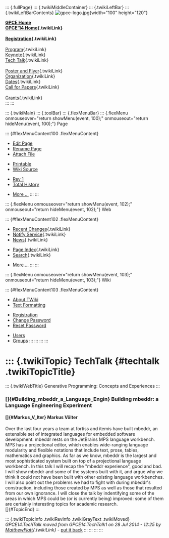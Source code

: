 ::: {.fullPage}
::: {.twikiMiddleContainer}
::: {.twikiLeftBar}
::: {.twikiLeftBarContents}
![gpce-logo.jpg](../pub/GPCE14/WebLeftBar/gpce-logo.jpg){width="100"
height="120"}

**[GPCE Home](http://program-transformation.org/Gpce)**\
**[GPCE\'14 Home](WebHome){.twikiLink}**\
\
**[Registration](GpceRegistration){.twikiLink}**\
\
[Program](ConferenceProgram){.twikiLink}\
[Keynote](KeynoteSpeakers){.twikiLink}\
[Tech Talk](TechTalk){.twikiLink}\
\
[Poster and Flyer](Poster){.twikiLink}\
[Organization](ConferenceOrganization){.twikiLink}\
[Dates](ImportantDates){.twikiLink}\
[Call for Papers](CallForPapers){.twikiLink}\
\
[Grants](Grants){.twikiLink}\
:::
:::

::: {.twikiMain}
::: {.toolBar}
::: {.flexMenuBar}
::: {.flexMenu onmouseover="return showMenu(event, 100);" onmouseout="return hideMenu(event, 100);"}
Page

::: {#flexMenuContent100 .flexMenuContent}
-   [Edit
    Page](http://www.program-transformation.org/edit/GPCE14/TechTalk?t=1536827555)
-   [Rename
    Page](http://www.program-transformation.org/rename/GPCE14/TechTalk)
-   [Attach
    File](http://www.program-transformation.org/attach/GPCE14/TechTalk)

<!-- -->

-   [Printable](http://www.program-transformation.org/view/GPCE14/TechTalk?skin=print.pattern)
-   [Wiki
    Source](http://www.program-transformation.org/view/GPCE14/TechTalk?skin=text&raw=on&contenttype=text/plain)

<!-- -->

-   [Rev
    1](http://www.program-transformation.org/view/GPCE14/TechTalk?rev=1.1)
-   [Total
    History](http://www.program-transformation.org/rdiff/GPCE14/TechTalk)

<!-- -->

-   [More
    \...](http://www.program-transformation.org/oops/GPCE14/TechTalk?template=oopsmore&param1=1.1&param2=1.1)
:::
:::

::: {.flexMenu onmouseover="return showMenu(event, 102);" onmouseout="return hideMenu(event, 102);"}
Web

::: {#flexMenuContent102 .flexMenuContent}
-   [Recent Changes](WebChanges){.twikiLink}
-   [Notify Service](WebNotify){.twikiLink}
-   [News](WebNews){.twikiLink}

<!-- -->

-   [Page Index](WebIndex){.twikiLink}
-   [Search](WebSearch){.twikiLink}

<!-- -->

-   [More
    \...](http://www.program-transformation.org/oops/GPCE14/TechTalk?template=oopsmore&param1=1.1&param2=1.1)
:::
:::

::: {.flexMenu onmouseover="return showMenu(event, 103);" onmouseout="return hideMenu(event, 103);"}
Wiki

::: {#flexMenuContent103 .flexMenuContent}
-   [About
    TWiki](http://www.program-transformation.org/view/TWiki/WebHome)
-   [Text
    Formatting](http://www.program-transformation.org/view/TWiki/TextFormattingRules)

<!-- -->

-   [Registration](http://www.program-transformation.org/view/TWiki/TWikiRegistration)
-   [Change
    Password](http://www.program-transformation.org/view/TWiki/ChangePassword)
-   [Reset
    Password](http://www.program-transformation.org/view/TWiki/ResetPassword)

<!-- -->

-   [Users](http://www.program-transformation.org/view/Main/TWikiUsers)
-   [Groups](http://www.program-transformation.org/view/Main/TWikiGroups)
:::
:::
:::
:::

::: {.twikiTopic}
TechTalk {#techtalk .twikiTopicTitle}
========

::: {.twikiWebTitle}
Generative Programming: Concepts and Experiences
:::

### []{#Building_mbeddr_a_Language_Engin} Building mbeddr: a Language Engineering Experiment

#### []{#Markus_V_lter} Markus Völter

Over the last four years a team at fortiss and itemis have built mbeddr,
an extensible set of integrated languages for embedded software
development. mbeddr rests on the JetBrains MPS language workbench. MPS
has a projectional editor, which enables wide-ranging language
modularity and flexible notations that include text, prose, tables,
mathematics and graphics. As far as we know, mbeddr is the largest and
most sophisticated system built on top of a projectional language
workbench. In this talk I will recap the \"mbeddr experience\", good and
bad. I will show mbeddr and some of the systems built with it, and argue
why we think it could not have been built with other existing language
workbenches. I will also point out the problems we had to fight with
during mbeddr\'s construction, including those created by MPS as well as
those that resulted from our own ignorance. I will close the talk by
indentifying some of the areas in which MPS could be (or is currently
being) improved: some of them are certainly interesting topics for
academic research.\
[]{#TopicEnd}
:::

::: {.twikiTopicInfo .twikiRevInfo .twikiGrayText .twikiMoved}
*GPCE14.TechTalk moved from GPCE14.TechTalk1 on 28 Jul 2014 - 12:25 by
[MatthewFlatt](../Main/MatthewFlatt){.twikiLink}* - [put it
back](http://www.program-transformation.org/rename/GPCE14/TechTalk?newweb=GPCE14&newtopic=TechTalk1&confirm=on "Click to move topic back to previous location, with option to change references.")
:::
:::
:::
:::
